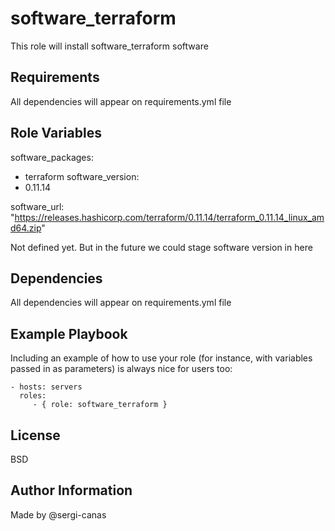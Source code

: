software_terraform
=========

This role will install software_terraform software

Requirements
------------

All dependencies will appear on requirements.yml file

Role Variables
--------------

software_packages:
  - terraform
software_version:
  - 0.11.14

software_url: "https://releases.hashicorp.com/terraform/0.11.14/terraform_0.11.14_linux_amd64.zip"

Not defined yet. But in the future we could stage software version in here

Dependencies
------------

All dependencies will appear on requirements.yml file

Example Playbook
----------------

Including an example of how to use your role (for instance, with variables passed in as parameters) is always nice for users too:

    - hosts: servers
      roles:
         - { role: software_terraform }

License
-------

BSD

Author Information
------------------
Made by @sergi-canas
